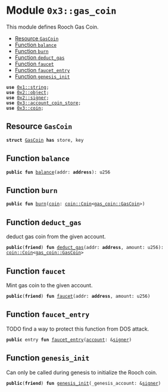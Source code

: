 
<a name="0x3_gas_coin"></a>

# Module `0x3::gas_coin`

This module defines Rooch Gas Coin.


-  [Resource `GasCoin`](#0x3_gas_coin_GasCoin)
-  [Function `balance`](#0x3_gas_coin_balance)
-  [Function `burn`](#0x3_gas_coin_burn)
-  [Function `deduct_gas`](#0x3_gas_coin_deduct_gas)
-  [Function `faucet`](#0x3_gas_coin_faucet)
-  [Function `faucet_entry`](#0x3_gas_coin_faucet_entry)
-  [Function `genesis_init`](#0x3_gas_coin_genesis_init)


<pre><code><b>use</b> <a href="">0x1::string</a>;
<b>use</b> <a href="">0x2::object</a>;
<b>use</b> <a href="">0x2::signer</a>;
<b>use</b> <a href="account_coin_store.md#0x3_account_coin_store">0x3::account_coin_store</a>;
<b>use</b> <a href="coin.md#0x3_coin">0x3::coin</a>;
</code></pre>



<a name="0x3_gas_coin_GasCoin"></a>

## Resource `GasCoin`



<pre><code><b>struct</b> <a href="gas_coin.md#0x3_gas_coin_GasCoin">GasCoin</a> <b>has</b> store, key
</code></pre>



<a name="0x3_gas_coin_balance"></a>

## Function `balance`



<pre><code><b>public</b> <b>fun</b> <a href="gas_coin.md#0x3_gas_coin_balance">balance</a>(addr: <b>address</b>): u256
</code></pre>



<a name="0x3_gas_coin_burn"></a>

## Function `burn`



<pre><code><b>public</b> <b>fun</b> <a href="gas_coin.md#0x3_gas_coin_burn">burn</a>(<a href="coin.md#0x3_coin">coin</a>: <a href="coin.md#0x3_coin_Coin">coin::Coin</a>&lt;<a href="gas_coin.md#0x3_gas_coin_GasCoin">gas_coin::GasCoin</a>&gt;)
</code></pre>



<a name="0x3_gas_coin_deduct_gas"></a>

## Function `deduct_gas`

deduct gas coin from the given account.


<pre><code><b>public</b>(<b>friend</b>) <b>fun</b> <a href="gas_coin.md#0x3_gas_coin_deduct_gas">deduct_gas</a>(addr: <b>address</b>, amount: u256): <a href="coin.md#0x3_coin_Coin">coin::Coin</a>&lt;<a href="gas_coin.md#0x3_gas_coin_GasCoin">gas_coin::GasCoin</a>&gt;
</code></pre>



<a name="0x3_gas_coin_faucet"></a>

## Function `faucet`

Mint gas coin to the given account.


<pre><code><b>public</b>(<b>friend</b>) <b>fun</b> <a href="gas_coin.md#0x3_gas_coin_faucet">faucet</a>(addr: <b>address</b>, amount: u256)
</code></pre>



<a name="0x3_gas_coin_faucet_entry"></a>

## Function `faucet_entry`

TODO find a way to protect this function from DOS attack.


<pre><code><b>public</b> entry <b>fun</b> <a href="gas_coin.md#0x3_gas_coin_faucet_entry">faucet_entry</a>(<a href="">account</a>: &<a href="">signer</a>)
</code></pre>



<a name="0x3_gas_coin_genesis_init"></a>

## Function `genesis_init`

Can only be called during genesis to initialize the Rooch coin.


<pre><code><b>public</b>(<b>friend</b>) <b>fun</b> <a href="gas_coin.md#0x3_gas_coin_genesis_init">genesis_init</a>(_genesis_account: &<a href="">signer</a>)
</code></pre>
